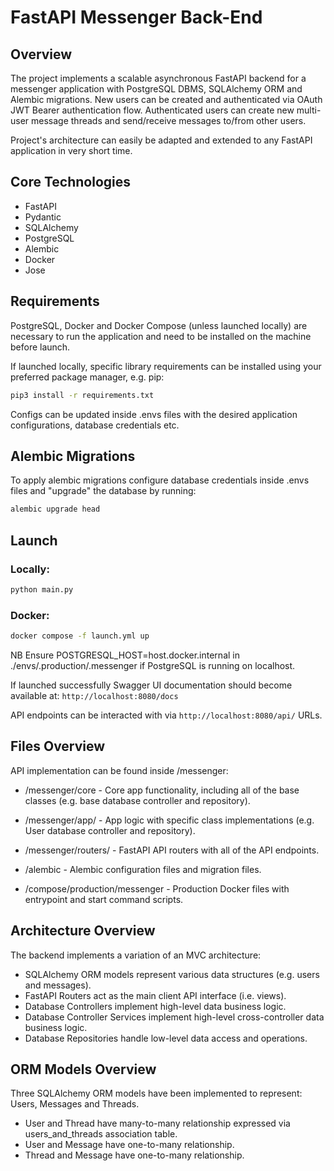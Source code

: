 # FastAPI Messenger Back-End 

## Overview

The project implements a scalable asynchronous FastAPI backend for a messenger application with PostgreSQL DBMS, SQLAlchemy ORM and Alembic migrations. New users can be created and authenticated via OAuth JWT Bearer authentication flow. Authenticated users can create new multi-user message threads and send/receive messages to/from other users. 

Project's architecture can easily be adapted and extended to any FastAPI application in very short time.

## Core Technologies

- FastAPI
- Pydantic
- SQLAlchemy
- PostgreSQL
- Alembic
- Docker 
- Jose

## Requirements

PostgreSQL, Docker and Docker Compose (unless launched locally) are necessary to run the application and need to be installed on the machine before launch.

If launched locally, specific library requirements can be installed using your preferred package manager, e.g. pip:

```bash
pip3 install -r requirements.txt
```

Configs can be updated inside .envs files with the desired application configurations, database credentials etc.

## Alembic Migrations

To apply alembic migrations configure database credentials inside .envs files and "upgrade" the database by running:

```bash
alembic upgrade head
```

## Launch

### Locally:

```bash
python main.py
```

### Docker:

```bash
docker compose -f launch.yml up
```

NB Ensure POSTGRESQL_HOST=host.docker.internal in ./envs/.production/.messenger if PostgreSQL is running on localhost.

If launched successfully Swagger UI documentation should become available at: `http://localhost:8080/docs`

API endpoints can be interacted with via `http://localhost:8080/api/` URLs.

## Files Overview 

API implementation can be found inside /messenger:

- /messenger/core - Core app functionality, including all of the base classes (e.g. base database controller and repository).
- /messenger/app/ - App logic with specific class implementations (e.g. User database controller and repository).
- /messenger/routers/ - FastAPI API routers with all of the API endpoints.

- /alembic - Alembic configuration files and migration files.

- /compose/production/messenger - Production Docker files with entrypoint and start command scripts.  

## Architecture Overview 

The backend implements a variation of an MVC architecture:

- SQLAlchemy ORM models represent various data structures (e.g. users and messages).
- FastAPI Routers act as the main client API interface (i.e. views).
- Database Controllers implement high-level data business logic.
- Database Controller Services implement high-level cross-controller data business logic.
- Database Repositories handle low-level data access and operations.

## ORM Models Overview 

Three SQLAlchemy ORM models have been implemented to represent: Users, Messages and Threads.

- User and Thread have many-to-many relationship expressed via users_and_threads association table.
- User and Message have one-to-many relationship.
- Thread and Message have one-to-many relationship.
